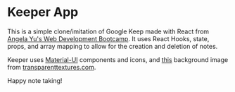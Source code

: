 # Keeper App

This is a simple clone/imitation of Google Keep made with React from [Angela Yu's Web Development Bootcamp](https://www.udemy.com/course/the-complete-web-development-bootcamp/). It uses React Hooks, state, props, and array mapping to allow for the creation and deletion of notes.

Keeper uses [Material-UI](https://material-ui.com/) components and icons, and [this](https://www.transparenttextures.com/patterns/cubes.png) background image from [transparenttextures.com](https://www.transparenttextures.com/).

Happy note taking!
